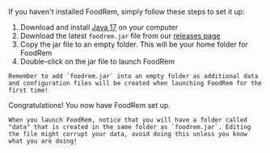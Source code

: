 <!-- markdownlint-disable-file first-line-h1 -->

If you haven't installed FoodRem, simply follow these steps to set it up:

1. Download and install [Java 17](https://docs.oracle.com/en/java/javase/17/install/overview-jdk-installation.html) on your computer
1. Download the latest `foodrem.jar` file from our [releases page](https://github.com/AY2223S1-CS2103T-W16-2/tp/releases/latest)
1. Copy the jar file to an empty folder. This will be your home folder for FoodRem
1. Double-click on the jar file to launch FoodRem

```warning
Remember to add `foodrem.jar` into an empty folder as additional data and configuration files will be created when launching FoodRem for the first time!
```

Congratulations! You now have FoodRem set up.

```danger
When you launch FoodRem, notice that you will have a folder called "data" that is created in the same folder as `foodrem.jar`. Editing the file might corrupt your data, avoid doing this unless you know what you are doing!
```
